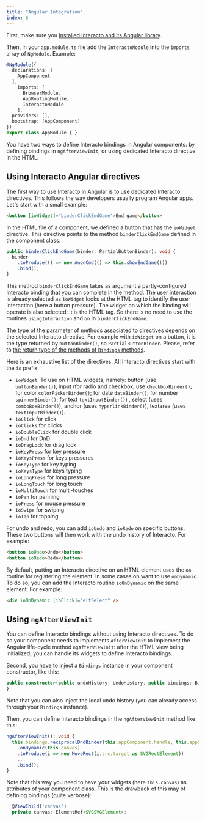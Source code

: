 ```yaml
---
title: "Angular Integration"
index: 6
---
```



First, make sure you [installed Interacto and its Angular library](./installation#angular-and-npm).

Then, in your `app.module.ts` file add the `InteractoModule` into the `imports` array of `NgModule`.
Example:

```ts
@NgModule({
  declarations: [
    AppComponent
  ],
    imports: [
      BrowserModule,
      AppRoutingModule,
      InteractoModule
    ],
  providers: [],
  bootstrap: [AppComponent]
})
export class AppModule { }
```

You have two ways to define Interacto bindings in Angular components: by defining bindings in `ngAfterViewInit`, or using dedicated Interacto directive in the HTML.

## Using Interacto Angular directives

The first way to use Interacto in Angular is to use dedicated Interacto directives. This follows the way developers usually program Angular apps. Let's start with a small example:
```html
<button [ioWidget]="binderClickEndGame">End game</button>
```
In the HTML file of a component, we defined a button that has the `ioWidget` directive. This directive points to the method `binderClickEndGame` defined in the component class.

```ts
public binderClickEndGame(binder: PartialButtonBinder): void {
  binder
    .toProduce(() => new AnonCmd(() => this.showEndGame()))
    .bind();
}
```
This method `binderClickEndGame` takes as argument a partly-configured Interacto binding that you can complete in the method. The user interaction is already selected as `ioWidget` looks at the HTML tag to identify the user interaction (here a button pressure). The widget on which the binding will operate is also selected: it is the HTML tag. So there is no need to use the routines `usingInteraction` and `on` in `binderClickEndGame`.

The type of the parameter of methods associated to directives depends on the selected Interacto directive. For example with `ioWidget` on a button, it is the type returned by `buttonBinder()`, so `PartialButtonBinder`. Please, refer to [the return type of the methods of `Bindings` methods](ts-docs/classes/bindings.html).

Here is an exhaustive list of the directives. All Interacto directives start with the `io` prefix:
- `ioWidget`. To use on HTML widgets, namely: button (use `buttonBinder()`), input (for radio and checkbox, use `checkboxBinder()`; for color `colorPickerBinder()`; for date `dateBinder()`; for number `spinnerBinder()`; for text `textInputBinder()`) , select (uses `comboBoxBinder()`), anchor (uses `hyperlinkBinder()`), textarea (uses `textInputBinder()`).
- `ioClick` for click
- `ioClicks` for clicks
- `ioDoubleClick` for double click
- `ioDnd` for DnD
- `ioDragLock` for drag lock
- `ioKeyPress` for key pressure
- `ioKeysPress` for keys pressures
- `ioKeyType` for key typing
- `ioKeysType` for keys typing
- `ioLongPress` for long pressure
- `ioLongTouch` for long touch 
- `ioMultiTouch` for multi-touches
- `ioPan` for panning
- `ioPress` for mouse pressure
- `ioSwipe` for swiping
- `ioTap` for tapping

For undo and redo, you can add `ioUndo` and `ioRedo` on specific buttons. These two buttons will then work with the undo history of Interacto. For example:

```html
<button ioUndo>Undo</button>
<button ioRedo>Redo</button>
```

By default, putting an Interacto directive on an HTML element uses the `on` routine for registering the element. In some cases on want to use `onDynamic`. To do so, you can add the Interacto routine `ioOnDynamic` on the same element. For example:

```html
<div ioOnDynamic [ioClick]="eltSelect" />
```

## Using `ngAfterViewInit`

You can define Interacto bindings without using Interacto directives. To do so your component needs to implements `AfterViewInit` to implement the Angular life-cycle method `ngAfterViewInit`: after the HTML view being initialized, you can handle its widgets to define Interacto bindings.

Second, you have to inject a `Bindings` instance in your component constructor, like this:
```ts
public constructor(public undoHistory: UndoHistory, public bindings: Bindings) {
}
```

Note that you can also inject the local undo history (you can already access through your `Bindings` instance).

Then, you can define Interacto bindings in the `ngAfterViewInit` method like this:

```ts
ngAfterViewInit(): void {
  this.bindings.reciprocalDndBinder(this.appComponent.handle, this.appComponent.spring)
    .onDynamic(this.canvas)
    .toProduce(i => new MoveRect(i.src.target as SVGRectElement))
    ...
    .bind();
}
```

Note that this way you need to have your widgets (here `this.canvas`) as attributes of your component class. This is the drawback of this may of defining bindings (quite verbose):

```ts
  @ViewChild('canvas')
  private canvas: ElementRef<SVGSVGElement>;
```




